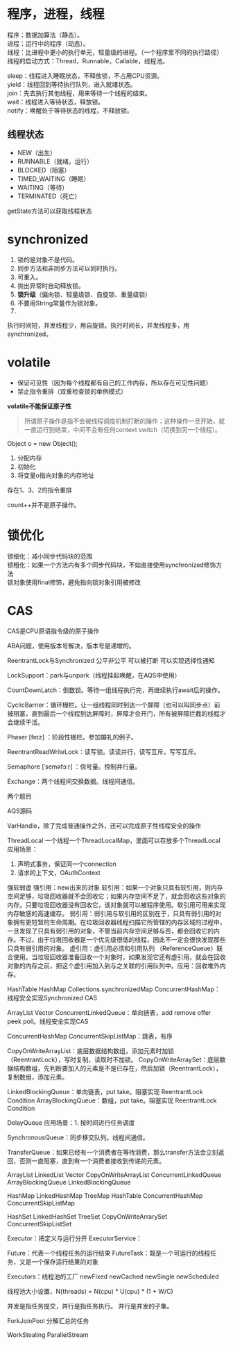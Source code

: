# 程序，进程，线程

程序：数据加算法（静态）。  
进程：运行中的程序（动态）。  
线程：比进程中更小的执行单元，轻量级的进程。（一个程序里不同的执行路径）  
线程的启动方式：Thread，Runnable，Callable，线程池。

sleep：线程进入睡眠状态，不释放锁，不占用CPU资源。  
yield：线程回到等待执行队列，进入就绪状态。  
join：先去执行其他线程，用来等待一个线程的结束。  
wait：线程进入等待状态，释放锁。  
notify：唤醒处于等待状态的线程，不释放锁。

## 线程状态
- NEW（出生）
- RUNNABLE（就绪，运行）
- BLOCKED（阻塞）
- TIMED_WAITING（睡眠）
- WAITING（等待）
- TERMINATED（死亡）

getState方法可以获取线程状态

# synchronized
1. 锁的是对象不是代码。
2. 同步方法和非同步方法可以同时执行。
3. 可重入。
4. 抛出异常时自动释放锁。
5. **锁升级**（偏向锁、轻量级锁、自旋锁、重量级锁）
6. 不要用String常量作为锁对象。
7. 

执行时间短，并发线程少，用自旋锁。执行时间长，并发线程多，用synchronized。

# volatile
- 保证可见性（因为每个线程都有自己的工作内存，所以存在可见性问题）
- 禁止指令重排（双重检查锁的单例模式）

**volatile不能保证原子性**
> 所谓原子操作是指不会被线程调度机制打断的操作；这种操作一旦开始，就一直运行到结束，中间不会有任何context switch（切换到另一个线程）。

Object o = new Object();
1. 分配内存
2. 初始化
3. 将变量o指向对象的内存地址

存在1、3、2的指令重排

count++并不是原子操作。

# 锁优化
锁细化：减小同步代码块的范围  
锁粗化：如果一个方法内有多个同步代码块，不如直接使用synchronized修饰方法  
锁对象使用final修饰，避免指向锁对象引用被修改

# CAS
CAS是CPU原语指令级的原子操作

ABA问题，使用版本号解决，版本号是递增的。

ReentrantLock与Synchronized
公平非公平
可以被打断
可以实现选择性通知

LockSupport：park与unpark（线程挂起唤醒，在AQS中使用）

CountDownLatch：倒数锁。等待一组线程执行完，再继续执行await后的操作。

CyclicBarrier：循环栅栏。让一组线程同时到达一个屏障（也可以叫同步点）前被阻塞，直到最后一个线程到达屏障时，屏障才会开门，所有被屏障拦截的线程才会继续干活。

Phaser [feɪz] ：阶段性栅栏。参加婚礼的例子。

ReentrantReadWriteLock：读写锁。读读并行，读写互斥，写写互斥。

Semaphore [ˈseməfɔːr] ：信号量。控制并行量。

Exchange：两个线程间交换数据。线程间通信。

两个题目

AQS源码

VarHandle，除了完成普通操作之外，还可以完成原子性线程安全的操作

ThreadLocal
一个线程一个ThreadLocalMap，里面可以存放多个ThreadLocal
应用场景：
1. 声明式事务，保证同一个connection
2. 请求的上下文，OAuthContext


强软弱虚
强引用：new出来的对象
软引用：如果一个对象只具有软引用，则内存空间足够，垃圾回收器就不会回收它；如果内存空间不足了，就会回收这些对象的内存。只要垃圾回收器没有回收它，该对象就可以被程序使用。软引用可用来实现内存敏感的高速缓存。
弱引用：弱引用与软引用的区别在于，只具有弱引用的对象拥有更短暂的生命周期。在垃圾回收器线程扫描它所管辖的内存区域的过程中，一旦发现了只具有弱引用的对象，不管当前内存空间足够与否，都会回收它的内存。不过，由于垃圾回收器是一个优先级很低的线程，因此不一定会很快发现那些只具有弱引用的对象。
虚引用：虚引用必须和引用队列 （ReferenceQueue）联合使用。当垃圾回收器准备回收一个对象时，如果发现它还有虚引用，就会在回收对象的内存之前，把这个虚引用加入到与之关联的引用队列中。应用：回收堆外内存。


HashTable
HashMap
Collections.synchronizedMap
ConcurrentHashMap：线程安全实现Synchronized CAS

ArrayList
Vector
ConcurrentLinkedQueue：单向链表，add remove offer peek poll。线程安全实现CAS

ConcurrentHashMap
ConcurrentSkipListMap：跳表，有序

CopyOnWriteArrayList：底层数据结构数组，添加元素时加锁（ReentrantLock），写时复制，读取时不加锁。
CopyOnWriteArraySet：底层数据结构数组，先判断要加入的元素是不是已存在，然后加锁（ReentrantLock），复制数组，添加元素。

LinkedBlockingQueue：单向链表，put take。阻塞实现 ReentrantLock Condition
ArrayBlockingQueue：数组，put take。阻塞实现 ReentrantLock Condition

DelayQueue
应用场景：1. 按时间进行任务调度

SynchronousQueue：同步移交队列。线程间通信。

TransferQueue：如果已经有一个消费者在等待消费，那么transfer方法会立刻返回，否则一直阻塞，直到有一个消费者接收到传递的元素。

ArrayList
LinkedList
Vector
CopyOnWriteArrayList
ConcurrentLinkedQueue
ArrayBlockingQueue
LinkedBlockingQueue

HashMap
LinkedHashMap
TreeMap
HashTable
ConcurrentHashMap
ConcurrentSkipListMap

HashSet
LinkedHashSet
TreeSet
CopyOnWriteArrarySet
ConcurrentSkipListSet

Executor：把定义与运行分开
ExecutorService：

Future：代表一个线程任务的运行结果
FutureTask：既是一个可运行的线程任务，又是一个保存运行结果的对象

Executors：线程池的工厂
newFixed
newCached
newSingle
newScheduled

线程池大小设置，N(threads) = N(cpu) * U(cpu) * (1 + W/C)

并发是指任务提交，并行是指任务执行。
并行是并发的子集。

ForkJoinPool
分解汇总的任务

WorkStealing
ParallelStream



























